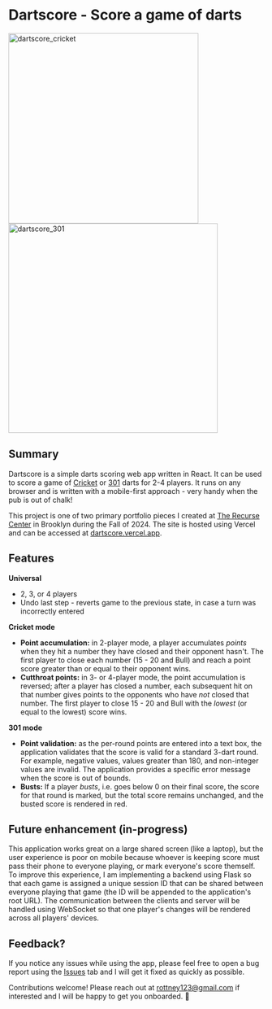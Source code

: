 # Dartscore - Score a game of darts
<img width="374" alt="dartscore_cricket" src="https://github.com/user-attachments/assets/f5420154-d45e-4685-afff-f115694cfd8c">
<img width="412" alt="dartscore_301" src="https://github.com/user-attachments/assets/869f676a-e5e9-45cc-a670-3ab56647e416">

## Summary
Dartscore is a simple darts scoring web app written in React. It can be used to score a game of [Cricket](https://www.dartslive.com/beginner/en/cricket/) or [301](https://www.dartslive.com/beginner/en/01/) darts for 2-4 players. It runs on any browser and is written with a mobile-first approach - very handy when the pub is out of chalk!

This project is one of two primary portfolio pieces I created at [The Recurse Center](https://www.recurse.com/) in Brooklyn during the Fall of 2024. The site is hosted using Vercel and can be accessed at [dartscore.vercel.app](https://dartscore.vercel.app/).

## Features
**Universal**
* 2, 3, or 4 players
* Undo last step - reverts game to the previous state, in case a turn was incorrectly entered

**Cricket mode**
* **Point accumulation:** in 2-player mode, a player accumulates _points_ when they hit a number they have closed and their opponent hasn't. The first player to close each number (15 - 20 and Bull) and reach a point score greater than or equal to their opponent wins.
* **Cutthroat points:** in 3- or 4-player mode, the point accumulation is reversed; after a player has closed a number, each subsequent hit on that number gives points to the opponents who have _not_ closed that number. The first player to close 15 - 20 and Bull with the _lowest_ (or equal to the lowest) score wins.

**301 mode**
* **Point validation:** as the per-round points are entered into a text box, the application validates that the score is valid for a standard 3-dart round. For example, negative values, values greater than 180, and non-integer values are invalid. The application provides a specific error message when the score is out of bounds.
* **Busts:** If a player _busts_, i.e. goes below 0 on their final score, the score for that round is marked, but the total score remains unchanged, and the busted score is rendered in red.

## Future enhancement (in-progress)
This application works great on a large shared screen (like a laptop), but the user experience is poor on mobile because whoever is keeping score must pass their phone to everyone playing, or mark everyone's score themself. To improve this experience, I am implementing a backend using Flask so that each game is assigned a unique session ID that can be shared between everyone playing that game (the ID will be appended to the application's root URL). The communication between the clients and server will be handled using WebSocket so that one player's changes will be rendered across all players' devices.

## Feedback?
If you notice any issues while using the app, please feel free to open a bug report using the [Issues](https://github.com/rottney/dartscore/issues) tab and I will get it fixed as quickly as possible.

Contributions welcome! Please reach out at rottney123@gmail.com if interested and I will be happy to get you onboarded. 🙂
